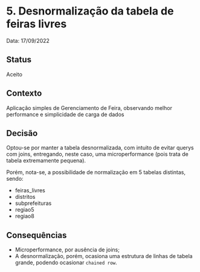 # 5. Desnormalização da tabela de feiras livres

Data: 17/09/2022

## Status

Aceito

## Contexto

Aplicação simples de Gerenciamento de Feira, observando melhor performance e simplicidade de carga de dados

## Decisão

Optou-se por manter a tabela desnormalizada, com intuito de evitar querys com joins, entregando, neste caso, uma microperformance (pois trata de tabela extremamente pequena).

Porém, nota-se, a possibilidade de normalização em 5 tabelas distintas, sendo:

- feiras_livres
- distritos
- subprefeituras
- regiao5
- regiao8

## Consequências

- Microperformance, por ausência de joins;
- A desnormalização, porém, ocasiona uma estrutura de linhas de tabela grande, podendo ocasionar `chained row`.

